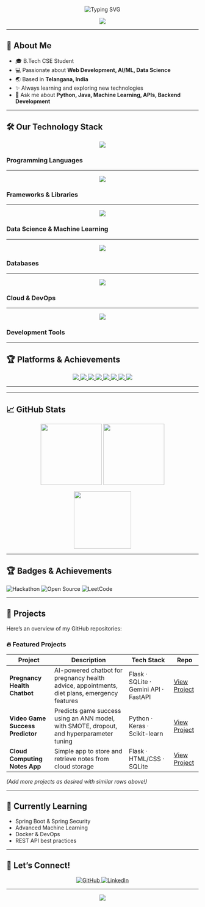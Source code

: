 <!-- Profile README for harsha4678 -->


<p align="center">
  <img src="https://readme-typing-svg.demolab.com?font=Fira+Code&size=28&pause=1000&center=true&vCenter=true&width=700&lines=Hi+👋%2C+I'm+Harsha+Vardhan+Perumalla;Computer+Science+Student;Tech+Enthusiast+🚀;Open+Source+Contributor;Welcome+to+My+GitHub+Profile!+💻" alt="Typing SVG" />
</p>

<p align="center">
  <img src="https://capsule-render.vercel.app/api?type=waving&color=gradient&height=200&section=header&text=Welcome%20to%20My%20Profile&fontSize=50&fontAlignY=35&desc=Explore%20my%20projects%20and%20tech%20stack!&descSize=20&descAlignY=65" />
</p>





---

## 🚀 About Me

- 🎓 B.Tech CSE Student
- 💻 Passionate about **Web Development, AI/ML, Data Science**
- 🌏 Based in **Telangana, India**
- ✨ Always learning and exploring new technologies
- 💬 Ask me about **Python, Java, Machine Learning, APIs, Backend Development**

---

## 🛠️ Our Technology Stack

<p align="center">
  <img src="https://skillicons.dev/icons?i=python,java,c,cpp,javascript&perline=5" />
</p>

### Programming Languages


---

<p align="center">
  <img src="https://skillicons.dev/icons?i=django,react,html,css,bootstrap&perline=5" />
</p>

### Frameworks & Libraries


---

<p align="center">
  <img src="https://skillicons.dev/icons?i=jupyter,numpy,pandas,tensorflow,keras&perline=5" />
</p>

### Data Science & Machine Learning



---

<p align="center">
  <img src="https://skillicons.dev/icons?i=postgres,mongodb,mysql&perline=5" />
</p>

### Databases



---

<p align="center">
  <img src="https://skillicons.dev/icons?i=docker,kubernetes,git&perline=5" />
</p>

### Cloud & DevOps



---

<p align="center">
  <img src="https://skillicons.dev/icons?i=vscode,github,linux&perline=5" />
</p>

### Development Tools



---
## 🏆 Platforms & Achievements

<p align="center">
  <a href="https://leetcode.com/">
    <img src="https://img.shields.io/badge/LeetCode-FFA116?style=for-the-badge&logo=leetcode&logoColor=white"/>
  </a>
  <a href="https://www.hackerrank.com/">
    <img src="https://img.shields.io/badge/HackerRank-2EC866?style=for-the-badge&logo=hackerrank&logoColor=white"/>
  </a>
  <a href="https://www.kaggle.com/">
    <img src="https://img.shields.io/badge/Kaggle-20BEFF?style=for-the-badge&logo=kaggle&logoColor=white"/>
  </a>
  <a href="https://pages.github.com/">
    <img src="https://img.shields.io/badge/GitHub%20Pages-222222?style=for-the-badge&logo=githubpages&logoColor=white"/>
  </a>
  <a href="https://vercel.com/">
    <img src="https://img.shields.io/badge/Vercel-000000?style=for-the-badge&logo=vercel&logoColor=white"/>
  </a>
  <a href="https://aws.amazon.com/">
    <img src="https://img.shields.io/badge/AWS-232F3E?style=for-the-badge&logo=amazon-aws&logoColor=white"/>
  </a>
  <a href="https://github.com/features/copilot">
    <img src="https://img.shields.io/badge/GitHub%20Copilot-222222?style=for-the-badge&logo=github&logoColor=white"/>
  </a>
  <a href="https://chat.openai.com/">
    <img src="https://img.shields.io/badge/ChatGPT-4A90E2?style=for-the-badge&logo=openai&logoColor=white"/>
  </a>
</p>

---

---

## 📈 GitHub Stats

<p align="center">
  <img src="https://github-readme-stats.vercel.app/api?username=harsha4678&show_icons=true&theme=radical" height="160" />
  <img src="https://github-readme-stats.vercel.app/api/top-langs/?username=harsha4678&layout=compact&theme=radical" height="160"/>
</p>

<p align="center">
  <img src="https://github-readme-streak-stats.herokuapp.com?user=harsha4678&theme=radical&hide_border=true" height="150"/>
</p>

---

## 🏆 Badges & Achievements

![Hackathon](https://img.shields.io/badge/Hackathon-Participant-orange?style=for-the-badge)
![Open Source](https://img.shields.io/badge/Open%20Source-Contributor-brightgreen?style=for-the-badge)
![LeetCode](https://img.shields.io/badge/LeetCode-Progress-FFA116?style=for-the-badge&logo=leetcode&logoColor=white)

---

## 📂 Projects

Here’s an overview of my GitHub repositories:

### 🔥 Featured Projects

| Project | Description | Tech Stack | Repo |
|---------|-------------|------------|------|
| **Pregnancy Health Chatbot** | AI-powered chatbot for pregnancy health advice, appointments, diet plans, emergency features | Flask · SQLite · Gemini API · FastAPI | [View Project](https://github.com/harsha4678/pregnancy-health-chatbot) |
| **Video Game Success Predictor** | Predicts game success using an ANN model, with SMOTE, dropout, and hyperparameter tuning | Python · Keras · Scikit-learn | [View Project](https://github.com/harsha4678/video-game-success-predictor) |
| **Cloud Computing Notes App** | Simple app to store and retrieve notes from cloud storage | Flask · HTML/CSS · SQLite | [View Project](https://github.com/harsha4678/cloud-computing-notes-app) |

*(Add more projects as desired with similar rows above!)*

---

## 🌱 Currently Learning

- Spring Boot & Spring Security
- Advanced Machine Learning
- Docker & DevOps
- REST API best practices

---

## 🌟 Let’s Connect!

<p align="center">
  <a href="https://github.com/harsha4678">
    <img src="https://img.shields.io/badge/GitHub-Follow-181717?style=for-the-badge&logo=github&logoColor=white" alt="GitHub" />
  </a>
  <a href="https://linkedin.com/in/your-profile">
    <img src="https://img.shields.io/badge/LinkedIn-Connect-blue?style=for-the-badge&logo=linkedin&logoColor=white" alt="LinkedIn" />
  </a>
</p>

---

<p align="center">
  <img src="https://capsule-render.vercel.app/api?type=waving&height=120&color=gradient&section=footer"/>
</p>
